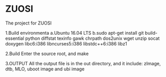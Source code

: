 # ZUOSI
The project for ZUOSI

1.Build environmenta
a.Ubuntu 16.04 LTS
b.sudo apt-get install git build-essential python diffstat texinfo gawk chrpath dos2unix wget unzip socat doxygen libc6:i386 libncurses5:i386 libstdc++6:i386 libz1

2.Build
Enter the source root, and make

3.OUTPUT
All the output file is in the out directory, and it include: zImage, dtb, MLO, uboot image and ubi image


